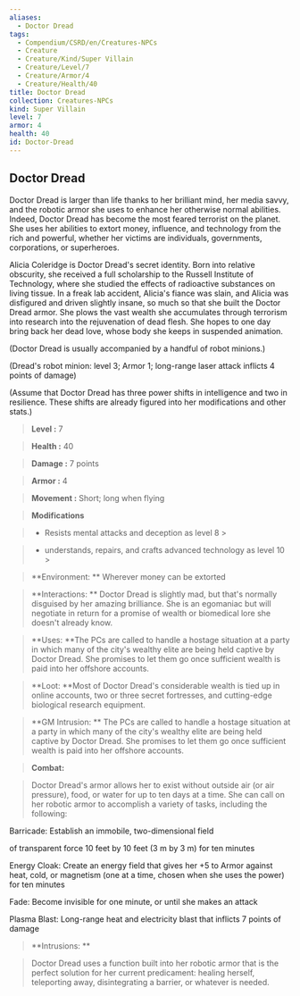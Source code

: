```yaml
---
aliases:
  - Doctor Dread
tags:
  - Compendium/CSRD/en/Creatures-NPCs
  - Creature
  - Creature/Kind/Super Villain
  - Creature/Level/7
  - Creature/Armor/4
  - Creature/Health/40
title: Doctor Dread
collection: Creatures-NPCs
kind: Super Villain
level: 7
armor: 4
health: 40
id: Doctor-Dread
---
```

## Doctor Dread    
Doctor Dread is larger than life thanks to her brilliant mind, her media savvy, and the robotic armor she uses to enhance her otherwise normal abilities. Indeed, Doctor Dread has become the most feared terrorist on the planet. She uses her abilities to extort money, influence, and technology from the rich and powerful, whether her victims are individuals, governments, corporations, or superheroes.  
Alicia Coleridge is Doctor Dread's secret identity. Born into relative obscurity, she received a full scholarship to the Russell Institute of Technology, where she studied the effects of radioactive substances on living tissue. In a freak lab accident, Alicia's fiance was slain, and Alicia was disfigured and driven slightly insane, so much so that she built the Doctor Dread armor. She plows the vast wealth she accumulates through terrorism into research into the rejuvenation of dead flesh. She hopes to one day bring back her dead love, whose body she keeps in suspended animation.  
(Doctor Dread is usually accompanied by a handful of robot minions.)  
(Dread's robot minion: level 3; Armor 1; long-range laser attack inflicts 4 points of damage)  
(Assume that Doctor Dread has three power shifts in intelligence and two in resilience. These shifts are already figured into her modifications and other stats.)    
  
    
> **Level :** 7    
> **Health :** 40    
> **Damage :** 7 points    
> **Armor :** 4    
> **Movement :** Short; long when flying    
> **Modifications**    
>- Resists mental attacks and deception as level 8 >  
>    
>- understands, repairs, and crafts advanced technology as level 10 >  
>    
> **Environment: ** Wherever money can be extorted    
> **Interactions: ** Doctor Dread is slightly mad, but that's normally disguised by her amazing brilliance. She is an egomaniac but will negotiate in return for a promise of wealth or biomedical lore she doesn't already know.    
> **Uses: **The PCs are called to handle a hostage situation at a party in which many of the city's wealthy elite are being held captive by Doctor Dread. She promises to let them go once sufficient wealth is paid into her offshore accounts.    
> **Loot: **Most of Doctor Dread's considerable wealth is tied up in online accounts, two or three secret fortresses, and cutting-edge biological research equipment.    
> **GM Intrusion: ** The PCs are called to handle a hostage situation at a party in which many of the city's wealthy elite are being held captive by Doctor Dread. She promises to let them go once sufficient wealth is paid into her offshore accounts.    
  
> **Combat:**   
> Doctor Dread's armor allows her to exist without outside air (or air pressure), food, or water for up to ten days at a time. She can call on her robotic armor to accomplish a variety of tasks, including the following:  
Barricade: Establish an immobile, two-dimensional field  
of transparent force 10 feet by 10 feet (3 m by 3 m) for ten minutes  
Energy Cloak: Create an energy field that gives her +5 to Armor against heat, cold, or magnetism (one at a time, chosen when she uses the power) for ten minutes  
Fade: Become invisible for one minute, or until she makes an attack  
Plasma Blast: Long-range heat and electricity blast that inflicts 7 points of damage    
    
  
> **Intrusions: **   
> Doctor Dread uses a function built into her robotic armor that is the perfect solution for her current predicament: healing herself, teleporting away, disintegrating a barrier, or whatever is needed.    
